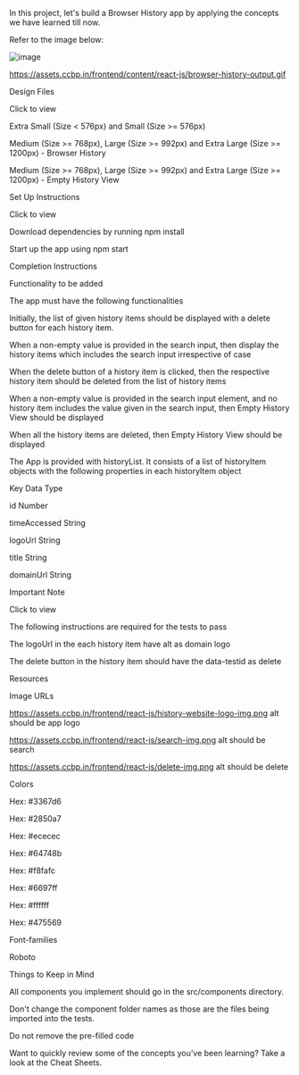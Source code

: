 In this project, let's build a Browser History app by applying the concepts we have learned till now.

Refer to the image below:

![image](https://github.com/bukka5sandhya/React-Js-Browser-History/assets/133884532/c6105466-7422-43f6-a050-e788395bc71e)

https://assets.ccbp.in/frontend/content/react-js/browser-history-output.gif

Design Files

Click to view

Extra Small (Size < 576px) and Small (Size >= 576px)

Medium (Size >= 768px), Large (Size >= 992px) and Extra Large (Size >= 1200px) - Browser History

Medium (Size >= 768px), Large (Size >= 992px) and Extra Large (Size >= 1200px) - Empty History View

Set Up Instructions

Click to view

Download dependencies by running npm install

Start up the app using npm start

Completion Instructions

Functionality to be added

The app must have the following functionalities

Initially, the list of given history items should be displayed with a delete button for each history item.

When a non-empty value is provided in the search input, then display the history items which includes the search input irrespective of case


When the delete button of a history item is clicked, then the respective history item should be deleted from the list of history items

When a non-empty value is provided in the search input element, and no history item includes the value given in the search input, then Empty History View should be displayed

When all the history items are deleted, then Empty History View should be displayed

The App is provided with historyList. It consists of a list of historyItem objects with the following properties in each historyItem object

Key	Data Type

id	Number

timeAccessed	String

logoUrl	String

title	String

domainUrl	String

Important Note

Click to view

The following instructions are required for the tests to pass

The logoUrl in the each history item have alt as domain logo

The delete button in the history item should have the data-testid as delete

Resources

Image URLs

https://assets.ccbp.in/frontend/react-js/history-website-logo-img.png alt should be app logo

https://assets.ccbp.in/frontend/react-js/search-img.png alt should be search

https://assets.ccbp.in/frontend/react-js/delete-img.png alt should be delete

Colors

Hex: #3367d6

Hex: #2850a7

Hex: #ececec

Hex: #64748b

Hex: #f8fafc

Hex: #6697ff

Hex: #ffffff

Hex: #475569

Font-families

Roboto

Things to Keep in Mind

All components you implement should go in the src/components directory.

Don't change the component folder names as those are the files being imported into the tests.

Do not remove the pre-filled code

Want to quickly review some of the concepts you’ve been learning? Take a look at the Cheat Sheets.
